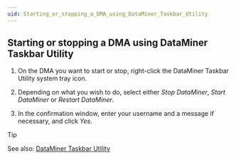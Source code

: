 ```yaml
---
uid: Starting_or_stopping_a_DMA_using_DataMiner_Taskbar_Utility
---
```


## Starting or stopping a DMA using DataMiner Taskbar Utility

1. On the DMA you want to start or stop, right-click the DataMiner Taskbar Utility system tray icon.

2. Depending on what you wish to do, select either *Stop DataMiner*, *Start DataMiner* or *Restart DataMiner*.

3. In the confirmation window, enter your username and a message if necessary, and click *Yes*.

> [!TIP]
> See also:
> [DataMiner Taskbar Utility](../../part_7/DataminerTools/DataMiner_Taskbar_Utility.md)
